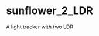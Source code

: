 # sunflower_2_LDR

<!--
#groups
Arduino

#languages
Arduino

#frames and libs

-->

A light tracker with two LDR
